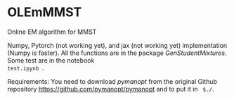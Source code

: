 # OLEmMMST
Online EM algorithm for MMST

Numpy, Pytorch (not working yet), and jax (not working yet) implementation (Numpy is faster).
All the functions are in the package *GenStudentMixtures*. Some test are in the
notebook <code> test.ipynb </code>.

Requirements: You need to download *pymanopt* from the original Github repository
<url>https://github.com/pymanopt/pymanopt </url> and to put it in <code> $./</code>.
